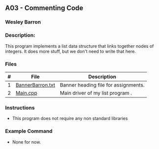 ## A03 - Commenting Code
### Wesley Barron
### Description:

This program implements a list data structure that links together nodes of integers. It does more stuff, but we don't need to write that here.

### Files

|   #   | File     | Description                      |
| :---: | -------- | -------------------------------- |
|   1   | [BannerBarron.txt](./BannerBarron.txt)| Banner heading file for assignments.|
|   2   | [Main.cpp](./Main.cpp) | Main driver of my list program . |


### Instructions

- This program does not require any non standard libraries

### Example Command

- None for now.